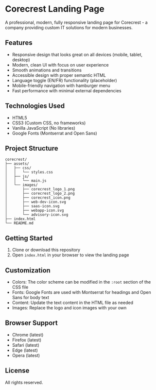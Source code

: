 # Corecrest Landing Page

A professional, modern, fully responsive landing page for Corecrest - a company providing custom IT solutions for modern businesses.

## Features

- Responsive design that looks great on all devices (mobile, tablet, desktop)
- Modern, clean UI with focus on user experience
- Smooth animations and transitions
- Accessible design with proper semantic HTML
- Language toggle (EN/FR) functionality (placeholder)
- Mobile-friendly navigation with hamburger menu
- Fast performance with minimal external dependencies

## Technologies Used

- HTML5
- CSS3 (Custom CSS, no frameworks)
- Vanilla JavaScript (No libraries)
- Google Fonts (Montserrat and Open Sans)

## Project Structure

```
corecrest/
├── assets/
│   ├── css/
│   │   └── styles.css
│   ├── js/
│   │   └── main.js
│   └── images/
│       ├── corecrest_logo_1.png
│       ├── corecrest_logo_2.png
│       ├── corecrest_icon.png
│       ├── web-dev-icon.svg
│       ├── saas-icon.svg
│       ├── webapp-icon.svg
│       └── advisory-icon.svg
├── index.html
└── README.md
```

## Getting Started

1. Clone or download this repository
2. Open `index.html` in your browser to view the landing page

## Customization

- Colors: The color scheme can be modified in the `:root` section of the CSS file
- Fonts: Google Fonts are used with Montserrat for headings and Open Sans for body text
- Content: Update the text content in the HTML file as needed
- Images: Replace the logo and icon images with your own

## Browser Support

- Chrome (latest)
- Firefox (latest)
- Safari (latest)
- Edge (latest)
- Opera (latest)

## License

All rights reserved. 